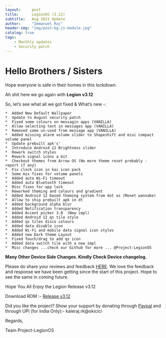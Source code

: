 ```yaml
---
layout:     post
title:      LegionOS (3.12)
subtitle:   Aug 2021 Update
author:     "Immanuel Raj"
header-img: "img/post-bg-js-module.jpg"
catalog: true
tags:
    - Monthly updates
    - Security patch
---
```

# Hello Brothers / Sisters

Hope everyone is safe in their homes in this lockdown. 

Ah shit here we go again with **Legion v3.12**

So, let’s see what all we got fixed & What’s new -:

```
*  Added New Default Wallpaper
*  Update to August security patch
*  Fixed some colours on messagin apps (VANILLA)
*  Allow selecting text in messages app (VANILLA)
*  Removed some un-used from message app (VANILLA)
*  Added missing alarm volume slider to Shapeshift and miui compact volume panel
*  Update prebuilt apk's'
*  Introduce Android 12 Brightness slider
*  Rework switch styles
*  Rework signal icons a bit
*  Checkout themes from Arrow OS (No more theme reset probably - report if any)
*  Fix clock icon in kai icon pack
*  Some mix fixes for volume panels
*  Added auto Wi-Fi timeout
*  Added auto Bluetooth timeout
*  Misc fixes for app lock
*  Reworked theming and colours and gradient
*  Added Android 12 based theming system from dot os (Monet wannabe)
*  Allow to ship prebuilt apk in dt
*  Added background alpha blur
*  Added Notification transparency
*  Added Accent picker 3.0  (New impl)
*  Added Android 12 qs tile style
*  Added qs tiles disco colours
*  Added data disable icon
*  Added Wi-Fi and mobile data signal icon styles
*  Added new Dark theme Layout
*  Fixed Touch/drag to add qs icon
*  Added data switch tile with a new impl
*  Misc changes ...check our Github for more ... @Project-LegionOS
```
<!--adsense-->
**Many Other Device Side Changes. Kindly Check Device changelog.**


Please do share your reviews and feedback [HERE](https://sourceforge.net/projects/legionrom/reviews). We love the feedback and response we have been getting since the start of this project. Hope to see the same in coming future.

Hope You All Enjoy the Legion Release v3.12

Download ROM :- [Release v3.12](https://project-legionos.org/) 

Did you like the project? Show your support by donating through [Paypal](https://paypal.me/rajkale99) and  through UPI (for India Only):- kaleraj.rk@okicici

Regards,

Team Project-LegionOS
